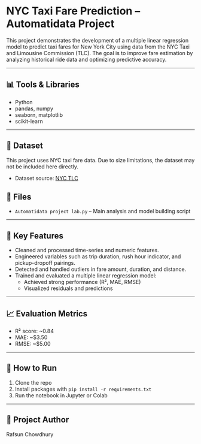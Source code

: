 # NYC Taxi Fare Prediction – Automatidata Project

This project demonstrates the development of a multiple linear regression model to predict taxi fares for New York City using data from the NYC Taxi and Limousine Commission (TLC). The goal is to improve fare estimation by analyzing historical ride data and optimizing predictive accuracy.

---

## 📊 Tools & Libraries
- Python
- pandas, numpy
- seaborn, matplotlib
- scikit-learn

---
## 📂 Dataset

This project uses NYC taxi fare data. Due to size limitations, the dataset may not be included here directly.

- Dataset source: [NYC TLC](https://www.nyc.gov/site/tlc/about/tlc-trip-record-data.page)


## 📁 Files
- `Automatidata project lab.py` – Main analysis and model building script

---

## 🚀 Key Features
- Cleaned and processed time-series and numeric features.
- Engineered variables such as trip duration, rush hour indicator, and pickup-dropoff pairings.
- Detected and handled outliers in fare amount, duration, and distance.
- Trained and evaluated a multiple linear regression model:
  - Achieved strong performance (R², MAE, RMSE)
  - Visualized residuals and predictions

---

## 📈 Evaluation Metrics
- R² score: ~0.84
- MAE: ~$3.50
- RMSE: ~$5.00

---

## 🧪 How to Run
1. Clone the repo
2. Install packages with `pip install -r requirements.txt`
3. Run the notebook in Jupyter or Colab

---

## 🔗 Project Author
Rafsun Chowdhury
